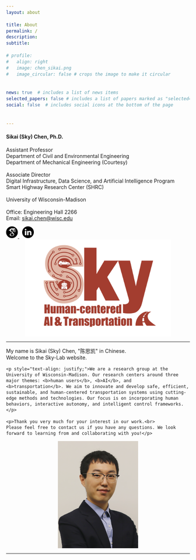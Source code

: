 ```yaml
---
layout: about

title: About
permalink: /
description:    
subtitle:

# profile:
#   align: right
#   image: chen_sikai.png
#   image_circular: false # crops the image to make it circular


news: true  # includes a list of news items
selected_papers: false # includes a list of papers marked as "selected={true}"
social: false  # includes social icons at the bottom of the page


---
```


<div class="row">
  <div class="col-md-6 col-lg-6">
    <h4>Sikai (Sky) Chen, Ph.D.</h4>
    <p>Assistant Professor<br>
    Department of Civil and Environmental Engineering<br>
    Department of Mechanical Engineering (Courtesy)<br>
    <br>
    Associate Director<br>
    Digital Infrastructure, Data Science, and Artificial Intelligence Program<br>
    Smart Highway Research Center (SHRC)<br>
    <br>
    University of Wisconsin-Madison<br>
    <br>
    Office: Engineering Hall 2266<br>
    Email: <a href="mailto:sikai.chen@wisc.edu">sikai.chen@wisc.edu</a></p>
    <div class="mt-3">
      <a href="https://scholar.google.com/citations?user=DPN2wc4AAAAJ&hl=zh-CN&oi=ao" target="_blank"> <img src="assets/img/icon/google-scholar-logo.png" alt="Google Scholar" width="32" height="32"/> </a>
      &nbsp;
      <a href="https://www.linkedin.com/in/sikai-chen-14920860/" target="_blank"> <img src="assets/img/icon/LinkedIn-logo.png" width="32" height="32"/></a>
    </div>
  </div>
  <div class="col-md-4 col-lg-3" style="display: flex; justify-content: center; align-items: flex-start;">
    <img src="assets/img/sky-lab-logo-red.jpg" alt="Sky Lab Logo" style="height: auto; max-width: 400px;">
  </div>
</div>

---

<div class="row">
  <div class="col-md-6 col-lg-6">
    <p>My name is Sikai (Sky) Chen, "陈思凯" in Chinese.<br>
    Welcome to the Sky-Lab website.</p>
    
    <p style="text-align: justify;">We are a research group at the University of Wisconsin-Madison. Our research centers around three major themes: <b>human users</b>, <b>AI</b>, and <b>transportation</b>. We aim to innovate and develop safe, efficient, sustainable, and human-centered transportation systems using cutting-edge methods and technologies. Our focus is on incorporating human behaviors, interactive autonomy, and intelligent control frameworks.</p>
    
    <p>Thank you very much for your interest in our work.<br>
    Please feel free to contact us if you have any questions. We look forward to learning from and collaborating with you!</p>
  </div>
  <div class="col-md-4 col-lg-3" style="display: flex; justify-content: center; align-items: flex-start;">
    <img src="assets/img/chen_sikai.png" alt="Sikai Chen" style="height: auto; max-width: 220px;">
  </div>
</div>


---